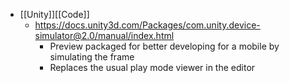 ---
---

- [[Unity]][[Code]]
    - https://docs.unity3d.com/Packages/com.unity.device-simulator@2.0/manual/index.html
        - Preview packaged for better developing for a mobile by simulating the frame
        - Replaces the usual play mode viewer in the editor
